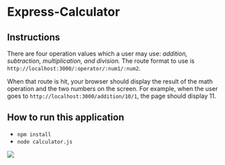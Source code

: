 # Express-Calculator

## Instructions

There are four operation values which a user may use: _addition, subtraction, multiplication, and division._
The route format to use is `http://localhost:3000/:operator/:num1/:num2`.

When that route is hit, your browser should display the result of the math operation and the two numbers on the screen.
For example, when the user goes to `http://localhost:3000/addition/10/1`, the page should display 11.

## How to run this application

- `npm install`
- `node calculator.js`

![](https://github.com/vchan8084/express-calculator/workflows/nodejs/badge.svg)
